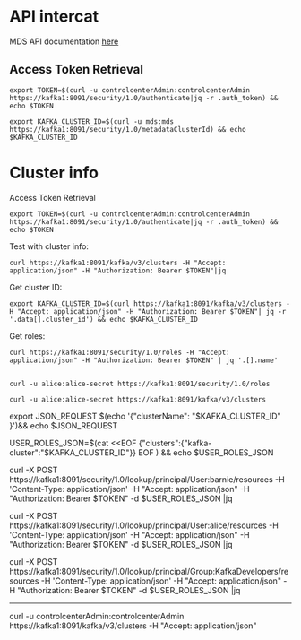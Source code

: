  # API intercat

MDS API documentation [here](https://docs.confluent.io/platform/current/security/rbac/mds-api.html)

## Access Token Retrieval
    
    export TOKEN=$(curl -u controlcenterAdmin:controlcenterAdmin https://kafka1:8091/security/1.0/authenticate|jq -r .auth_token) && echo $TOKEN

    export KAFKA_CLUSTER_ID=$(curl -u mds:mds https://kafka1:8091/security/1.0/metadataClusterId) && echo $KAFKA_CLUSTER_ID    

# Cluster info

Access Token Retrieval

    export TOKEN=$(curl -u controlcenterAdmin:controlcenterAdmin https://kafka1:8091/security/1.0/authenticate|jq -r .auth_token) && echo $TOKEN

Test with cluster info:

    curl https://kafka1:8091/kafka/v3/clusters -H "Accept: application/json" -H "Authorization: Bearer $TOKEN"|jq

Get cluster ID:

    export KAFKA_CLUSTER_ID=$(curl https://kafka1:8091/kafka/v3/clusters -H "Accept: application/json" -H "Authorization: Bearer $TOKEN"| jq -r '.data[].cluster_id') && echo $KAFKA_CLUSTER_ID

Get roles:    

    curl https://kafka1:8091/security/1.0/roles -H "Accept: application/json" -H "Authorization: Bearer $TOKEN" | jq '.[].name'


    curl -u alice:alice-secret https://kafka1:8091/security/1.0/roles

    curl -u alice:alice-secret https://kafka1:8091/kafka/v3/clusters




export JSON_REQUEST $(echo '{\"clusterName\": \"$KAFKA_CLUSTER_ID\" }')&& echo $JSON_REQUEST 

USER_ROLES_JSON=$(cat <<EOF
{"clusters":{"kafka-cluster":"$KAFKA_CLUSTER_ID"}}
EOF
) && echo $USER_ROLES_JSON

curl -X POST https://kafka1:8091/security/1.0/lookup/principal/User:barnie/resources -H 'Content-Type: application/json' -H "Accept: application/json" -H "Authorization: Bearer $TOKEN" -d $USER_ROLES_JSON |jq

curl -X POST https://kafka1:8091/security/1.0/lookup/principal/User:alice/resources -H 'Content-Type: application/json' -H "Accept: application/json" -H "Authorization: Bearer $TOKEN" -d $USER_ROLES_JSON |jq



curl -X POST https://kafka1:8091/security/1.0/lookup/principal/Group:KafkaDevelopers/resources -H 'Content-Type: application/json' -H "Accept: application/json" -H "Authorization: Bearer $TOKEN" -d $USER_ROLES_JSON |jq




------

curl -u controlcenterAdmin:controlcenterAdmin https://kafka1:8091/kafka/v3/clusters -H "Accept: application/json" 